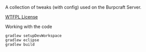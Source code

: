 A collection of tweaks (with config) used on the Burpcraft Server.

[WTFPL License](http://www.wtfpl.net)

Working with the code

    gradlew setupDevWorkspace
    gradlew eclipse
    gradlew build



